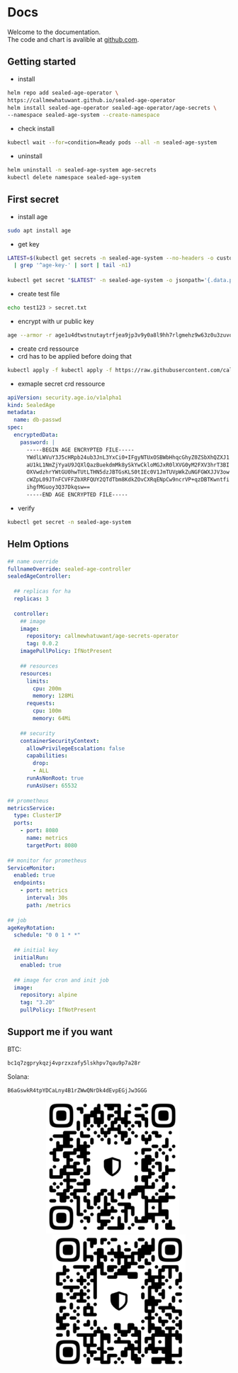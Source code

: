 # Docs

Welcome to the documentation.</br> 
The code and chart is avalible at [github.com](https://github.com/callmewhatuwant/sealed-age-operator).

## Getting started

* install

```bash
helm repo add sealed-age-operator \
https://callmewhatuwant.github.io/sealed-age-operator
helm install sealed-age-operator sealed-age-operator/age-secrets \ 
--namespace sealed-age-system --create-namespace
```

* check install

```bash
kubectl wait --for=condition=Ready pods --all -n sealed-age-system 
```

* uninstall

```bash
helm uninstall -n sealed-age-system age-secrets
kubectl delete namespace sealed-age-system
```

## First secret

* install age

```bash
sudo apt install age
```

* get key

```bash
LATEST=$(kubectl get secrets -n sealed-age-system --no-headers -o custom-columns=":metadata.name" \
  | grep '^age-key-' | sort | tail -n1)

kubectl get secret "$LATEST" -n sealed-age-system -o jsonpath='{.data.public}' | base64 --decode && echo
```

* create test file

```bash
echo test123 > secret.txt
```

* encrypt with ur public key

```bash
age --armor -r age1u4dtwstnutaytrfjea9jp3v9y0a8l9hh7rlgmehz9w63z0u3zuvquxhhhy secret.txt
```

* create crd ressource 
* crd has to be applied before doing that

```bash
kubectl apply -f kubectl apply -f https://raw.githubusercontent.com/callmewhatuwant/sealed-age-operator/main/config/crd/bases/security.age.io_sealedages.yaml
```

* exmaple secret crd ressource

```yaml
apiVersion: security.age.io/v1alpha1
kind: SealedAge
metadata:
  name: db-passwd
spec:
  encryptedData:
    password: |
      -----BEGIN AGE ENCRYPTED FILE-----
      YWdlLWVuY3J5cHRpb24ub3JnL3YxCi0+IFgyNTUxOSBWbHhqcGhyZ0ZSbXhQZXJ1
      aU1kL1NmZjYyaU9JQXlQazBuekdmMk8ySkYwCkloMGJxR0lXVG0yM2FXV3hrT3BI
      OXVwdzhrYWtGU0hwTUtLTHN5dzJBTGsKLS0tIEc0V1JmTUVpWkZuNGFGWXJJV3ow
      cWZpL09JTnFCVFFZbXRFQUY2QTdTbm8KdkZOvCXRqENpCw9ncrVP+qzDBTKwntfi
      ihgfMGuoy3Q37Dkqsw==
      -----END AGE ENCRYPTED FILE-----
```

* verify

```bash
kubectl get secret -n sealed-age-system
```

## Helm Options

```yaml
## name override
fullnameOverride: sealed-age-controller
sealedAgeController:

  ## replicas for ha
  replicas: 3

  controller:
    ## image
    image:
      repository: callmewhatuwant/age-secrets-operator
      tag: 0.0.2
    imagePullPolicy: IfNotPresent
    
    ## resources
    resources:
      limits:
        cpu: 200m
        memory: 128Mi
      requests:
        cpu: 100m
        memory: 64Mi

    ## security
    containerSecurityContext:
      allowPrivilegeEscalation: false
      capabilities:
        drop:
        - ALL
      runAsNonRoot: true
      runAsUser: 65532

## prometheus
metricsService:
  type: ClusterIP
  ports:
    - port: 8080
      name: metrics
      targetPort: 8080

## monitor for prometheus
ServiceMonitor:
  enabled: true
  endpoints:
    - port: metrics
      interval: 30s 
      path: /metrics

## job
ageKeyRotation:
  schedule: "0 0 1 * *"
  
  ## initial key
  initialRun:
    enabled: true

  ## image for cron and init job
  image:
    repository: alpine
    tag: "3.20"
    pullPolicy: IfNotPresent
```

## Support me if you want

BTC:

```bash
bc1q7zgprykqzj4vprzxzafy5lskhpv7qau9p7a28r
```

Solana:
```bash
B6aGswkR4tpYDCaLny4B1rZWwQNrDk4dEvpEGjJw3GGG
```

<div style="text-align:center;">
  <img src="images/qr-btc.png" alt="BTC QR" width="300" height="300" style="display:inline-block; margin-right:30px;">
  <img src="images/qr-sol.png" alt="SOL QR" width="300" height="300" style="display:inline-block;">
</div>
